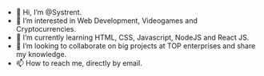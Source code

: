 - 👋 Hi, I’m @Systrent.
- 👀 I’m interested in Web Development, Videogames and Cryptocurrencies.
- 🌱 I’m currently learning HTML, CSS, Javascript, NodeJS and React JS.
- 💞️ I’m looking to collaborate on big projects at TOP enterprises and share my knowledge.
- 📫 How to reach me, directly by email.

<!---
Systrent/Systrent is a ✨ special ✨ repository because its `README.md` (this file) appears on your GitHub profile.
You can click the Preview link to take a look at your changes.
--->
